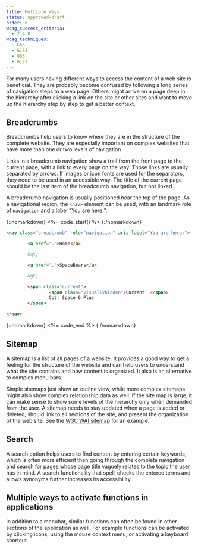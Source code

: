 ```yaml
---
title: Multiple Ways
status: approved-draft
order: 6
wcag_success_criteria:
  - 2.4.8
wcag_techniques:
  - G65
  - G161
  - G63
  - G127
---
```


For many users having different ways to access the content of a web site is beneficial. They are probably become confused by following a long series of navigation steps to a web page. Others might arrive on a page deep in the hierarchy after clicking a link on the site or other sites and want to move up the hierarchy step by step to get a better context.

## Breadcrumbs

Breadcrumbs help users to know where they are in the structure of the complete website. They are especially important on complex websites that have more than one or two levels of navigation.

Links in a breadcrumb navigation show a trail from the front page to the current page, with a link to every page on the way. Those links are usually separated by arrows. If images or icon fonts are used for the separators, they need to be used in an accessible way. The title of the current page should be the last item of the breadcrumb navigation, but not linked.

A breadcrumb navigation is usually positioned near the top of the page. As a navigational region, the `<nav>` element can be used, with an landmark role of `navigation` and a label “You are here:”.

{::nomarkdown}
<%= code_start() %>
{:/nomarkdown}

~~~ html
<nav class="breadcrumb" role="navigation" aria-label="You are here:">

		<a href="…">Home</a>

		&gt;

		<a href="…">SpaceBears</a>

		&gt;

		<span class="current">
				<span class="visuallyhidden">Current: </span>
				Cpt. Space 6 Plus
		</span>

</nav>
~~~

{::nomarkdown}
<%= code_end %>
{:/nomarkdown}

## Sitemap

A sitemap is a list of all pages of a website. It provides a good way to get a feeling for the structure of the website and can help users to understand what the site contains and how content is organized. It also is an alternative to complex menu bars.

Simple sitemaps just show an outline view, while more complex sitemaps might also show complex relationship data as well. If the site map is large, it can make sense to show some levels of the hierarchy only when demanded from the user. A sitemap needs to stay updated when a page is added or deleted, should link to all sections of the site, and present the organization of the web site. See the [W3C <abbr title="Web Accessibility Initiative">WAI</abbr> sitemap](http://www.w3.org/WAI/sitemap.html) for an example.

## Search

A search option helps users to find content by entering certain keywords, which is often more efficient than going through the complete navigation and search for pages whose page title vaguely relates to the topic the user has in mind. A search functionality that spell-checks the entered terms and allows synonyms further increases its accessibility.

## Multiple ways to activate functions in applications

In addition to a menubar, similar functions can often be found in other sections of the application as well. For example functions can be activated by clicking icons, using the mouse context menu, or activating a keyboard shortcut.
